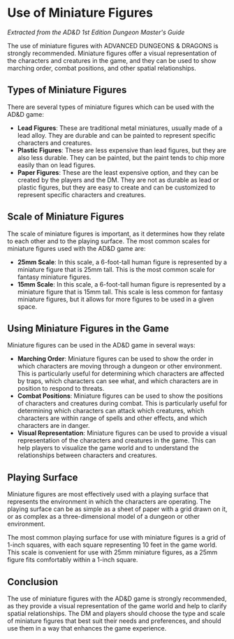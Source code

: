 # Use of Miniature Figures

*Extracted from the AD&D 1st Edition Dungeon Master's Guide*

The use of miniature figures with ADVANCED DUNGEONS & DRAGONS is strongly recommended. Miniature figures offer a visual representation of the characters and creatures in the game, and they can be used to show marching order, combat positions, and other spatial relationships.

## Types of Miniature Figures

There are several types of miniature figures which can be used with the AD&D game:

- **Lead Figures**: These are traditional metal miniatures, usually made of a lead alloy. They are durable and can be painted to represent specific characters and creatures.
- **Plastic Figures**: These are less expensive than lead figures, but they are also less durable. They can be painted, but the paint tends to chip more easily than on lead figures.
- **Paper Figures**: These are the least expensive option, and they can be created by the players and the DM. They are not as durable as lead or plastic figures, but they are easy to create and can be customized to represent specific characters and creatures.

## Scale of Miniature Figures

The scale of miniature figures is important, as it determines how they relate to each other and to the playing surface. The most common scales for miniature figures used with the AD&D game are:

- **25mm Scale**: In this scale, a 6-foot-tall human figure is represented by a miniature figure that is 25mm tall. This is the most common scale for fantasy miniature figures.
- **15mm Scale**: In this scale, a 6-foot-tall human figure is represented by a miniature figure that is 15mm tall. This scale is less common for fantasy miniature figures, but it allows for more figures to be used in a given space.

## Using Miniature Figures in the Game

Miniature figures can be used in the AD&D game in several ways:

- **Marching Order**: Miniature figures can be used to show the order in which characters are moving through a dungeon or other environment. This is particularly useful for determining which characters are affected by traps, which characters can see what, and which characters are in position to respond to threats.
- **Combat Positions**: Miniature figures can be used to show the positions of characters and creatures during combat. This is particularly useful for determining which characters can attack which creatures, which characters are within range of spells and other effects, and which characters are in danger.
- **Visual Representation**: Miniature figures can be used to provide a visual representation of the characters and creatures in the game. This can help players to visualize the game world and to understand the relationships between characters and creatures.

## Playing Surface

Miniature figures are most effectively used with a playing surface that represents the environment in which the characters are operating. The playing surface can be as simple as a sheet of paper with a grid drawn on it, or as complex as a three-dimensional model of a dungeon or other environment.

The most common playing surface for use with miniature figures is a grid of 1-inch squares, with each square representing 10 feet in the game world. This scale is convenient for use with 25mm miniature figures, as a 25mm figure fits comfortably within a 1-inch square.

## Conclusion

The use of miniature figures with the AD&D game is strongly recommended, as they provide a visual representation of the game world and help to clarify spatial relationships. The DM and players should choose the type and scale of miniature figures that best suit their needs and preferences, and should use them in a way that enhances the game experience.
